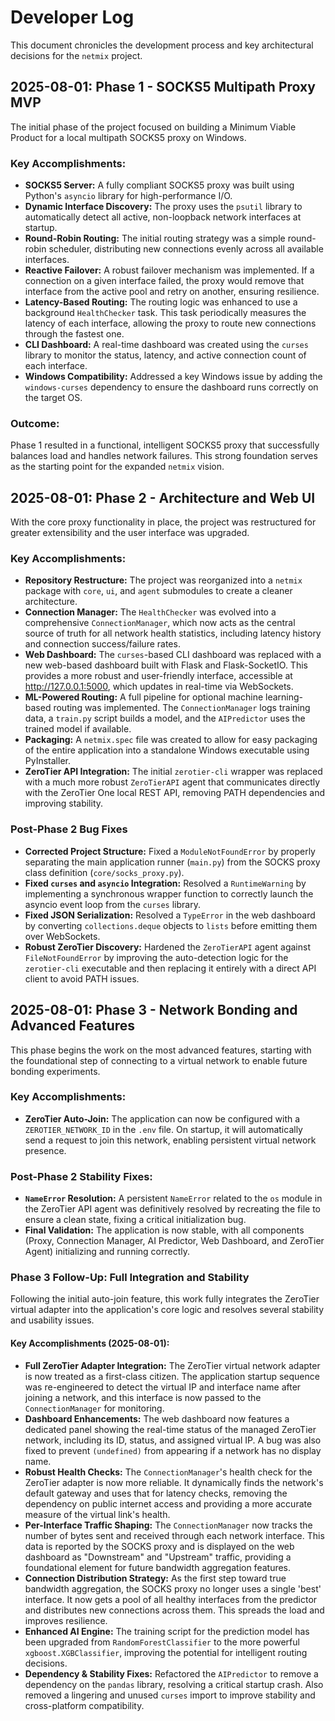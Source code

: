 # Developer Log

This document chronicles the development process and key architectural decisions for the `netmix` project.

## 2025-08-01: Phase 1 - SOCKS5 Multipath Proxy MVP

The initial phase of the project focused on building a Minimum Viable Product for a local multipath SOCKS5 proxy on Windows.

### Key Accomplishments:
- **SOCKS5 Server:** A fully compliant SOCKS5 proxy was built using Python's `asyncio` library for high-performance I/O.
- **Dynamic Interface Discovery:** The proxy uses the `psutil` library to automatically detect all active, non-loopback network interfaces at startup.
- **Round-Robin Routing:** The initial routing strategy was a simple round-robin scheduler, distributing new connections evenly across all available interfaces.
- **Reactive Failover:** A robust failover mechanism was implemented. If a connection on a given interface failed, the proxy would remove that interface from the active pool and retry on another, ensuring resilience.
- **Latency-Based Routing:** The routing logic was enhanced to use a background `HealthChecker` task. This task periodically measures the latency of each interface, allowing the proxy to route new connections through the fastest one.
- **CLI Dashboard:** A real-time dashboard was created using the `curses` library to monitor the status, latency, and active connection count of each interface.
- **Windows Compatibility:** Addressed a key Windows issue by adding the `windows-curses` dependency to ensure the dashboard runs correctly on the target OS.

### Outcome:
Phase 1 resulted in a functional, intelligent SOCKS5 proxy that successfully balances load and handles network failures. This strong foundation serves as the starting point for the expanded `netmix` vision.

## 2025-08-01: Phase 2 - Architecture and Web UI

With the core proxy functionality in place, the project was restructured for greater extensibility and the user interface was upgraded.

### Key Accomplishments:
- **Repository Restructure:** The project was reorganized into a `netmix` package with `core`, `ui`, and `agent` submodules to create a cleaner architecture.
- **Connection Manager:** The `HealthChecker` was evolved into a comprehensive `ConnectionManager`, which now acts as the central source of truth for all network health statistics, including latency history and connection success/failure rates.
- **Web Dashboard:** The `curses`-based CLI dashboard was replaced with a new web-based dashboard built with Flask and Flask-SocketIO. This provides a more robust and user-friendly interface, accessible at http://127.0.0.1:5000, which updates in real-time via WebSockets.
- **ML-Powered Routing:** A full pipeline for optional machine learning-based routing was implemented. The `ConnectionManager` logs training data, a `train.py` script builds a model, and the `AIPredictor` uses the trained model if available.
- **Packaging:** A `netmix.spec` file was created to allow for easy packaging of the entire application into a standalone Windows executable using PyInstaller.
- **ZeroTier API Integration:** The initial `zerotier-cli` wrapper was replaced with a much more robust `ZeroTierAPI` agent that communicates directly with the ZeroTier One local REST API, removing PATH dependencies and improving stability.

### Post-Phase 2 Bug Fixes
- **Corrected Project Structure:** Fixed a `ModuleNotFoundError` by properly separating the main application runner (`main.py`) from the SOCKS proxy class definition (`core/socks_proxy.py`).
- **Fixed `curses` and `asyncio` Integration:** Resolved a `RuntimeWarning` by implementing a synchronous wrapper function to correctly launch the asyncio event loop from the `curses` library.
- **Fixed JSON Serialization:** Resolved a `TypeError` in the web dashboard by converting `collections.deque` objects to `lists` before emitting them over WebSockets.
- **Robust ZeroTier Discovery:** Hardened the `ZeroTierAPI` agent against `FileNotFoundError` by improving the auto-detection logic for the `zerotier-cli` executable and then replacing it entirely with a direct API client to avoid PATH issues.

## 2025-08-01: Phase 3 - Network Bonding and Advanced Features

This phase begins the work on the most advanced features, starting with the foundational step of connecting to a virtual network to enable future bonding experiments.

### Key Accomplishments:
- **ZeroTier Auto-Join:** The application can now be configured with a `ZEROTIER_NETWORK_ID` in the `.env` file. On startup, it will automatically send a request to join this network, enabling persistent virtual network presence.

### Post-Phase 2 Stability Fixes:
- **`NameError` Resolution:** A persistent `NameError` related to the `os` module in the ZeroTier API agent was definitively resolved by recreating the file to ensure a clean state, fixing a critical initialization bug.
- **Final Validation:** The application is now stable, with all components (Proxy, Connection Manager, AI Predictor, Web Dashboard, and ZeroTier Agent) initializing and running correctly.

### Phase 3 Follow-Up: Full Integration and Stability

Following the initial auto-join feature, this work fully integrates the ZeroTier virtual adapter into the application's core logic and resolves several stability and usability issues.

#### Key Accomplishments (2025-08-01):
- **Full ZeroTier Adapter Integration:** The ZeroTier virtual network adapter is now treated as a first-class citizen. The application startup sequence was re-engineered to detect the virtual IP and interface name after joining a network, and this interface is now passed to the `ConnectionManager` for monitoring.
- **Dashboard Enhancements:** The web dashboard now features a dedicated panel showing the real-time status of the managed ZeroTier network, including its ID, status, and assigned virtual IP. A bug was also fixed to prevent `(undefined)` from appearing if a network has no display name.
- **Robust Health Checks:** The `ConnectionManager`'s health check for the ZeroTier adapter is now more reliable. It dynamically finds the network's default gateway and uses that for latency checks, removing the dependency on public internet access and providing a more accurate measure of the virtual link's health.
- **Per-Interface Traffic Shaping:** The `ConnectionManager` now tracks the number of bytes sent and received through each network interface. This data is reported by the SOCKS proxy and is displayed on the web dashboard as "Downstream" and "Upstream" traffic, providing a foundational element for future bandwidth aggregation features.
- **Connection Distribution Strategy:** As the first step toward true bandwidth aggregation, the SOCKS proxy no longer uses a single 'best' interface. It now gets a pool of all healthy interfaces from the predictor and distributes new connections across them. This spreads the load and improves resilience.
- **Enhanced AI Engine:** The training script for the prediction model has been upgraded from `RandomForestClassifier` to the more powerful `xgboost.XGBClassifier`, improving the potential for intelligent routing decisions.
- **Dependency & Stability Fixes:** Refactored the `AIPredictor` to remove a dependency on the `pandas` library, resolving a critical startup crash. Also removed a lingering and unused `curses` import to improve stability and cross-platform compatibility.
